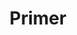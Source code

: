---
title: Primer
description: An introduction to User Authentication
weight: 14
lastmod: 2019-07-13T10:13:30-04:00
draft: false
vimeo: 348515371
emoji: 👤
chapter_start: Users
---